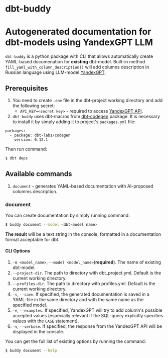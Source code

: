 # dbt-buddy
# Autogenerated documentation for dbt-models using YandexGPT LLM
 `dbt-buddy` is a python package with CLI that allows automatically create YAML-based documenation for **existing** dbt-model. Built-in method `fill_yaml_with_column_description()` will add columns description in Russian language using LLM-model [YandexGPT](https://cloud.yandex.ru/en/services/yandexgpt). 

## Prerequisites
1. You need to create `.env` file in the dbt-project working directory and add the following secret:
   - `API_KEY=<secret key>` - required to access [YandexGPT API](https://cloud.yandex.com/en/docs/iam/concepts/authorization/api-key).
2. `dbt-buddy` uses dbt-macros from [dbt-codegen](https://github.com/dbt-labs/dbt-codegen) package. It is necessary to install it by simply adding it to project's `packages.yml` file:
```
packages:
  - package: dbt-labs/codegen
    version: 0.12.1
```
Then run command:
```bash
$ dbt deps
```
## Available commands
1. `document` - generates YAML-based documentation with AI-proposed columms description.

### document
You can create documentation by simply running command:
```bash
$ buddy document --model <dbt-model name>
```
**The result** will be a text string in the console, formatted in a documentation format acceptable for dbt. 
#### CLI Options
1. `-m <model_name>`, `--model <model_name>`(**required**). The name of existing dbt-model.
2. `--project-dir`. The path to directory with dbt_project.yml. Default is the current working directory.
3. `--profiles-dir`. The path to directory with profiles.yml. Default is the current working directory.
4. `-s`, `--save`. If specified, the generated documentation is saved in a YAML-file in the same directory and with the same name as the specified model.
5. `-e`, `--examples`. If specified, YandexGPT will try to add column's possible accepted values (especially relevant if the SQL-query explicitly specifies values with the `CASE` statement).
6. `-v`, `--verbose`. If specified, the response from the YandexGPT API will be displayed in the console.

You can get the full list of existing options by running the command:
```bash
$ buddy document --help
```